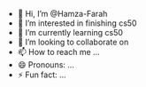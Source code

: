 - 👋 Hi, I’m @Hamza-Farah
- 👀 I’m interested in finishing cs50
- 🌱 I’m currently learning cs50
- 💞️ I’m looking to collaborate on 
- 📫 How to reach me ...
- 😄 Pronouns: ...
- ⚡ Fun fact: ...

<!---
Hamza-Farah/Hamza-Farah is a ✨ special ✨ repository because its `README.md` (this file) appears on your GitHub profile.
You can click the Preview link to take a look at your changes.
--->
